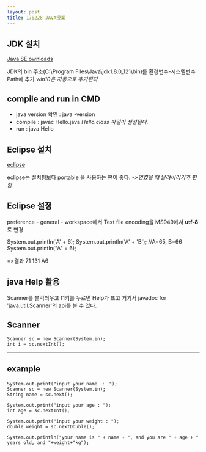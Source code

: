 ```yaml
---
layout: post
title: 170228 JAVA授業
---
```


## JDK 설치
[Java SE ownloads](http://www.oracle.com/technetwork/java/javase/downloads/index.html)

JDK의 bin 주소(C:\Program Files\Java\jdk1.8.0_121\bin)를 환경변수-시스템변수 Path에 추가
*win10은 자동으로 추가된다.*

## compile and run in CMD
- java version 확인 : java -version
- compile : javac Hello.java
*Hello.class 파일이 생성된다.*
- run : java Hello


## Eclipse 설치
[eclipse](eclipse.org)

eclipse는 설치형보다 portable 을 사용하는 편이 좋다.
*->엉켰을 떄 날려버리기가 편함*

## Eclipse 설정
preference - general - workspace에서 Text file encoding을  MS949에서 **utf-8**로 변경


System.out.println('A' + 6);
System.out.println('A' + 'B');	//A=65, B=66
System.out.println("A" + 6);

=>결과
71
131
A6

## java Help 활용
Scanner를 블럭씌우고 f1키를 누르면 Help가 뜨고 거기서 javadoc for 'java.util.Scanner'의 api를 볼 수 있다.


## Scanner

    Scanner sc = new Scanner(System.in);
    int i = sc.nextInt();


----------
## example

    System.out.print("input your name　:　");
	Scanner sc = new Scanner(System.in);
	String name = sc.next();

	System.out.print("input your age : ");
	int age = sc.nextInt();
		
	System.out.print("input your weight : ");
	double weight = sc.nextDouble();

	System.out.println("your name is " + name + ", and you are " + age + " years old, and "+weight+"kg");


